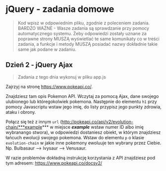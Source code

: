 # jQuery - zadania domowe
> Kod wpisz w odpowiednim pliku, zgodnie z poleceniem zadania.
BARDZO WAŻNE - Wasze zadania są sprawdzanie przy pomocy automatycznego systemu. Żeby odpowiedzi zostały uznane za poprawne strony MUSZĄ wyświetlać te same komunikaty co w treści zadania, a funkcje i metody MUSZĄ posiadać nazwy dokładnie takie same jak podane w zadaniu.


## Dzień 2 - jQuery Ajax
> Zadania z tego dnia wykonuj w pliku app.js

Zajrzyj na stronę https://www.pokeapi.co/. 

Znajdziesz tam opis Pokemon API. Wczytaj za pomocą Ajax, dane swojego ulubionego lub któregokolwiek pokemona. Następnie do elementu ```h1``` przy pomocy Javascriptu wstaw jego imię, do listy przypisz jego punkty zdrowia, ataku i obrony.

Połącz się też z innym ```url``` (http://pokeapi.co/api/v2/evolution-chain/***example*** w miejsce ***example*** wstaw numer ID albo imię wybranango stwora), w odpowiedzi dostaniesz obiekt, w którym znajdziesz łańcuch ewolucji swojego pokemona. 
Wstaw do elementu ```p``` o klasie ```evolution-chain``` w jakie inne pokemony ewoluuje ten wybrany przez Ciebie. 
Np. Bulbasaur --> Ivysaur --> Venusaur.

W razie problemów dokładną instrukcję korzystania z API znajdziesz pod tym adresem: https://www.pokeapi.co/docsv2/
